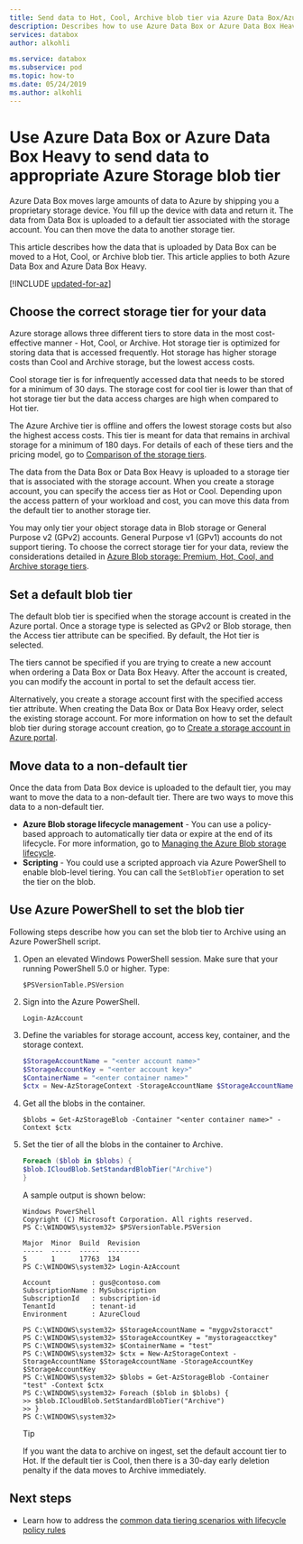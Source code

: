 ```yaml
---
title: Send data to Hot, Cool, Archive blob tier via Azure Data Box/Azure Data Box Heavy 
description: Describes how to use Azure Data Box or Azure Data Box Heavy to send data to an appropriate block blob storage tier such as hot, Cool, or archive
services: databox
author: alkohli

ms.service: databox
ms.subservice: pod
ms.topic: how-to
ms.date: 05/24/2019
ms.author: alkohli
---
```


# Use Azure Data Box or Azure Data Box Heavy to send data to appropriate Azure Storage blob tier

Azure Data Box moves large amounts of data to Azure by shipping you a proprietary storage device. You fill up the device with data and return it. The data from Data Box is uploaded to a default tier associated with the storage account. You can then move the data to another storage tier.

This article describes how the data that is uploaded by Data Box can be moved to a Hot, Cool, or Archive blob tier. This article applies to both Azure Data Box and Azure Data Box Heavy.

[!INCLUDE [updated-for-az](../../includes/updated-for-az.md)]

## Choose the correct storage tier for your data

Azure storage allows three different tiers to store data in the most cost-effective manner - Hot, Cool, or Archive. Hot storage tier is optimized for storing data that is accessed frequently. Hot storage has higher storage costs than Cool and Archive storage, but the lowest access costs.

Cool storage tier is for infrequently accessed data that needs to be stored for a minimum of 30 days. The storage cost for cool tier is lower than that of hot storage tier but the data access charges are high when compared to Hot tier.

The Azure Archive tier is offline and offers the lowest storage costs but also the highest access costs. This tier is meant for data that remains in archival storage for a minimum of 180 days. For details of each of these tiers and the pricing model, go to [Comparison of the storage tiers](../storage/blobs/access-tiers-overview.md).

The data from the Data Box or Data Box Heavy is uploaded to a storage tier that is associated with the storage account. When you create a storage account, you can specify the access tier as Hot or Cool. Depending upon the access pattern of your workload and cost, you can move this data from the default tier to another storage tier.

You may only tier your object storage data in Blob storage or General Purpose v2 (GPv2) accounts. General Purpose v1 (GPv1) accounts do not support tiering. To choose the correct storage tier for your data, review the considerations detailed in [Azure Blob storage: Premium, Hot, Cool, and Archive storage tiers](../storage/blobs/access-tiers-overview.md).

## Set a default blob tier

The default blob tier is specified when the storage account is created in the Azure portal. Once a storage type is selected as GPv2 or Blob storage, then the Access tier attribute can be specified. By default, the Hot tier is selected.

The tiers cannot be specified if you are trying to create a new account when ordering a Data Box or Data Box Heavy. After the account is created, you can modify the account in portal to set the default access tier.

Alternatively, you create a storage account first with the specified access tier attribute. When creating the Data Box or Data Box Heavy order, select the existing storage account. For more information on how to set the default blob tier during storage account creation, go to [Create a storage account in Azure portal](../storage/common/storage-account-create.md?tabs=portal).

## Move data to a non-default tier

Once the data from Data Box device is uploaded to the default tier, you may want to move the data to a non-default tier. There are two ways to move this data to a non-default tier.

- **Azure Blob storage lifecycle management** - You can use a policy-based approach to automatically tier data or expire at the end of its lifecycle. For more information, go to [Managing the Azure Blob storage lifecycle](../storage/blobs/lifecycle-management-overview.md).
- **Scripting** - You could use a scripted approach via Azure PowerShell to enable blob-level tiering. You can call the `SetBlobTier` operation to set the tier on the blob.

## Use Azure PowerShell to set the blob tier

Following steps describe how you can set the blob tier to Archive using an Azure PowerShell script.

1. Open an elevated Windows PowerShell session. Make sure that your running PowerShell 5.0 or higher. Type:

   `$PSVersionTable.PSVersion`     

2. Sign into the Azure PowerShell. 

   `Login-AzAccount`  

3. Define the variables for storage account, access key, container, and the storage context.

    ```powershell
    $StorageAccountName = "<enter account name>"
    $StorageAccountKey = "<enter account key>"
    $ContainerName = "<enter container name>"
    $ctx = New-AzStorageContext -StorageAccountName $StorageAccountName -StorageAccountKey $StorageAccountKey
    ```

4. Get all the blobs in the container.

    `$blobs = Get-AzStorageBlob -Container "<enter container name>" -Context $ctx`
 
5. Set the tier of all the blobs in the container to Archive.

    ```powershell
    Foreach ($blob in $blobs) {
    $blob.ICloudBlob.SetStandardBlobTier("Archive")
    }
    ```

    A sample output is shown below:

    ```
    Windows PowerShell
    Copyright (C) Microsoft Corporation. All rights reserved.
    PS C:\WINDOWS\system32> $PSVersionTable.PSVersion

    Major  Minor  Build  Revision
    -----  -----  -----  --------
    5      1      17763  134
    PS C:\WINDOWS\system32> Login-AzAccount

    Account          : gus@contoso.com
    SubscriptionName : MySubscription
    SubscriptionId   : subscription-id
    TenantId         : tenant-id
    Environment      : AzureCloud

    PS C:\WINDOWS\system32> $StorageAccountName = "mygpv2storacct"
    PS C:\WINDOWS\system32> $StorageAccountKey = "mystorageacctkey"
    PS C:\WINDOWS\system32> $ContainerName = "test"
    PS C:\WINDOWS\system32> $ctx = New-AzStorageContext -StorageAccountName $StorageAccountName -StorageAccountKey $StorageAccountKey
    PS C:\WINDOWS\system32> $blobs = Get-AzStorageBlob -Container "test" -Context $ctx
    PS C:\WINDOWS\system32> Foreach ($blob in $blobs) {
    >> $blob.ICloudBlob.SetStandardBlobTier("Archive")
    >> }
    PS C:\WINDOWS\system32>
    ```
   > [!TIP]
   > If you want the data to archive on ingest, set the default account tier to Hot. If the default tier is Cool, then there is a 30-day early deletion penalty if the data moves to Archive immediately.

## Next steps

-  Learn how to address the [common data tiering scenarios with lifecycle policy rules](../storage/blobs/lifecycle-management-overview.md#examples-of-lifecycle-policies)
